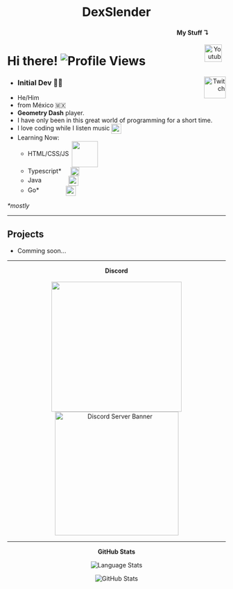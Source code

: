 <h1 align="center">DexSlender</h1>

<h4 align="right">My Stuff ↴ㅤㅤㅤ</h4>
<a align="right" href="https://www.youtube.com/channel/UCexHpXWRC_Y2w2T_fYfcp7w" target="blank">
	<img src="https://i2.wp.com/logos.edu.mx/wp-content/uploads/2021/01/YouTube-LOGO.png" align="right" height="40px" alt="Youtube" hspace=9>
</a>

# Hi there! ![Profile Views](https://komarev.com/ghpvc/?username=DexSlender&color=6002ee&style=flat)

<a align="right" href="https://www.twitch.tv/dexslender" target="blank">
	<img src="https://logos-marcas.com/wp-content/uploads/2020/11/Twitch-Emblema.png" align="right" height="50px" alt="Twitch">
</a>

- <h3>Initial Dev 👨‍💻</h3> 
- He/Him
- from México 🇲🇽
- **Geometry Dash** player.
- I have only been in this great world of programming for a short time.
- I love coding while I listen music <img src="https://photos.bandsintown.com/thumb/8363631.jpeg" width="23px" align="center"/>
- Learning Now: 
	- HTML/CSS/JS <img src="https://www.freepnglogos.com/uploads/html5-logo-png/html5-logo-devextreme-multi-purpose-controls-html-javascript-3.png" width="60px" align="center" hspace=3/>
	- Typescript* <a href="https://www.typescriptlang.org/" target="blank"><img src="https://upload.wikimedia.org/wikipedia/commons/thumb/4/4c/Typescript_logo_2020.svg/640px-Typescript_logo_2020.svg.png" width="20px" align="center" hspace=17/></a>
	- Java <a href="https://www.java.com/" target="blank"><img src="https://cdn-icons-png.flaticon.com/512/226/226777.png" width="23px" align="center" hspace=58/></a>
	- Go*  <a href="https://go.dev/" target="blank"><img src="https://upload.wikimedia.org/wikipedia/commons/thumb/0/05/Go_Logo_Blue.svg/1200px-Go_Logo_Blue.svg.png" width="23px" align="center" hspace=58/></a>

<i>*mostly</i>

___

<h2>Projects</h2>

- Comming soon...

___

<div align="center">
	<b>Discord</b>
	</br></br>
	<a href="https://discord.com/users/828393508296458284" target="blank">
		<img src="https://lanyard.cnrad.dev/api/828393508296458284?idleMessage=Sleeping%20or%20listening%20some%20music....&hideDiscrim=true" width=300 >
	</a><a href="https://discord.gg/eTa6dTpf89" target="blank">
		<img src="https://discordapp.com/api/guilds/896047288969986160/widget.png?style=banner1" alt="Discord Server Banner" width=285/>
	</a>
	

___
<b>GitHub Stats</b>

![Language Stats](https://github-readme-stats.vercel.app/api/top-langs?username=DexSlender&theme=midnight-purple&border_color=000000&show_icons=true&locale=en&layout=compact)

![GitHub Stats](https://github-readme-stats.vercel.app/api?username=dexslender&theme=midnight-purple&border_color=000000)
</div>









